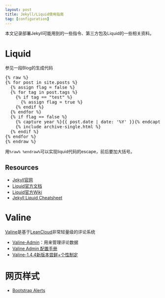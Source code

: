 ```yaml
---
layout: post
title: Jekyll/Liquid使用指南
tag: [configuration]
---
```


本文记录部署Jekyll可能用到的一些指令、第三方包及Liquid的一些相关资料。

<!--more-->

# Liquid
参见一段Blog的生成代码
<div markdown="0">
<pre>
{% raw %}
{% for post in site.posts %}
  {% assign flag = false %}
  {% for tag in post.tags %}
    {% if tag == "test" %}
      {% assign flag = true %}
    {% endif %}
  {% endfor %}
  {% if flag == false %}
    {% capture year %}{{ post.date | date: '%Y' }}{% endcapture %}
    {% include archive-single.html %}
  {% endif %}
{% endfor %}
{% endraw %}
</pre>
</div>

用`%raw% %endraw%`可以实现liquid代码的escape，前后要加大括号。

## Resources
* [Jekyll官网](https://jekyllrb.com/)
* [Liquid官方文档](https://shopify.github.io/liquid/)
* [Liquid官方Wiki](https://github.com/Shopify/liquid/wiki)
* [Jekyll Liquid Cheatsheet](https://gist.github.com/JJediny/a466eed62cee30ad45e2)

# Valine
[Valine](https://valine.js.org/)是基于[LeanCloud](https://leancloud.cn/)非常轻量级的评论系统
* [Valine-Admin](https://github.com/DesertsP/Valine-Admin)：用来管理评论数据
* [Valine Admin 配置手册](https://deserts.io/valine-admin-document/)
* [Valine-1.4.4新版本尝鲜+个性制定](https://cungudafa.gitee.io/post/8202.html)

# 网页样式
* [Bootstrap Alerts](https://getbootstrap.com/docs/4.0/components/alerts/)